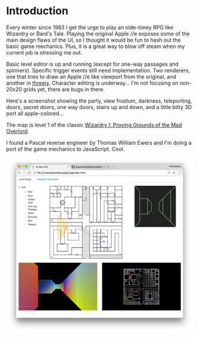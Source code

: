 # Introduction
Every winter since 1983 I get the urge to play an olde-timey RPG like Wizardry or Bard's Tale.
Playing the original Apple //e exposes some of the main design flaws of the UI, so I thought
it would be fun to hash out the basic game mechanics. Plus, it is a great way to blow off 
steam when my current job is stressing me out.

Basic level editor is up and running (except for one-way passages and spinners). Specific trigger events still need implementation. Two renderers, one that tries to draw an Apple //e like viewport from the original, and another in [threejs](https://threejs.org). Character editing is underway... I'm not focusing on non-20x20 grids yet, there are bugs in there.

Here's a screenshot showing the party, view frustum, darkness, teleporting, doors, secret doors, one way doors, stairs up and down, and a little bitty 3D port all apple-colored...

The map is level 1 of the classic [Wizardry I: Proving Grounds of the Mad Overlord](https://en.wikipedia.org/wiki/Wizardry:_Proving_Grounds_of_the_Mad_Overlord).

I found a Pascal reverse engineer by Thomas William Ewers and I'm doing a port of the game mechanics to JavaScript. Cool.

![Screenshot](https://github.com/petertorelli/OldSchoolRPG/blob/master/img/screen.png)
